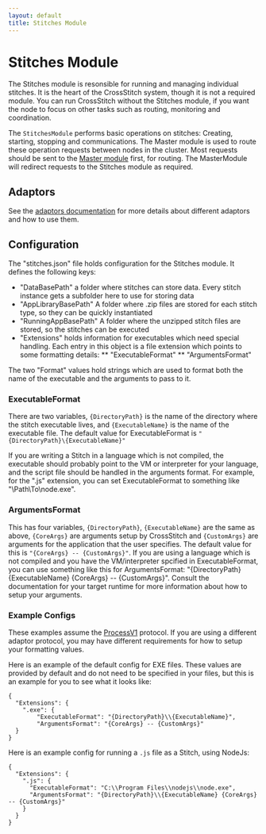```yaml
---
layout: default
title: Stitches Module
---
```


# Stitches Module

The Stitches module is resonsible for running and managing individual stitches. It is the heart of the CrossStitch system, though it is not a required module. You can run CrossStitch without the Stitches module, if you want the node to focus on other tasks such as routing, monitoring and coordination.

The `StitchesModule` performs basic operations on stitches: Creating, starting, stopping and communications. The Master module is used to route these operation requests between nodes in the cluster. Most requests should be sent to the [Master module](modulemaster.md) first, for routing. The MasterModule will redirect requests to the Stitches module as required.

## Adaptors

See the [adaptors documentation](stitches.md) for more details about different adaptors and how to use them.

## Configuration

The "stitches.json" file holds configuration for the Stitches module. It defines the following keys:

* "DataBasePath" a folder where stitches can store data. Every stitch instance gets a subfolder here to use for storing data
* "AppLibraryBasePath" A folder where .zip files are stored for each stitch type, so they can be quickly instantiated
* "RunningAppBasePath" A folder where the unzipped stitch files are stored, so the stitches can be executed
* "Extensions" holds information for executables which need special handling. Each entry in this object is a file extension which points to some formatting details:
** "ExecutableFormat"
** "ArgumentsFormat"

The two "Format" values hold strings which are used to format both the name of the executable and the arguments to pass to it. 

### ExecutableFormat

There are two variables, `{DirectoryPath}` is the name of the directory where the stitch executable lives, and `{ExecutableName}` is the name of the executable file. The default value for ExecutableFormat is `"{DirectoryPath}\{ExecutableName}"`

If you are writing a Stitch in a language which is not compiled, the executable should probably point to the VM or interpreter for your language, and the script file should be handled in the arguments format. For example, for the ".js" extension, you can set ExecutableFormat to something like "\Path\To\node.exe".

### ArgumentsFormat

This has four variables, `{DirectoryPath}`, `{ExecutableName}` are the same as above, `{CoreArgs}` are arguments setup by CrossStitch and `{CustomArgs}` are arguments for the application that the user specifies. The default value for this is `"{CoreArgs} -- {CustomArgs}"`. If you are using a language which is not compiled and you have the VM/interpreter spcified in ExecutableFormat, you can use something like this for ArgumentsFormat: "{DirectoryPath}\{ExecutableName} {CoreArgs} -- {CustomArgs}". Consult the documentation for your target runtime for more information about how to setup your arguments.

### Example Configs

These examples assume the [ProcessV1](adaptorprocessv1.md) protocol. If you are using a different adaptor protocol, you may have different requirements for how to setup your formatting values.

Here is an example of the default config for EXE files. These values are provided by default and do not need to be specified in your files, but this is an example for you to see what it looks like:

    {
      "Extensions": {
        ".exe": {
            "ExecutableFormat": "{DirectoryPath}\\{ExecutableName}",
            "ArgumentsFormat": "{CoreArgs} -- {CustomArgs}"
      }
    }
    

Here is an example config for running a `.js` file as a Stitch, using NodeJs:

    {
      "Extensions": {
        ".js": {
          "ExecutableFormat": "C:\\Program Files\\nodejs\\node.exe",
          "ArgumentsFormat": "{DirectoryPath}\\{ExecutableName} {CoreArgs} -- {CustomArgs}"
        }
      }
    }
